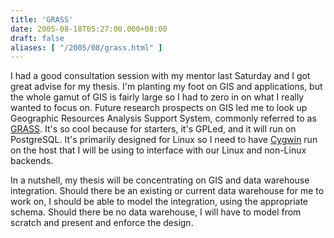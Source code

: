 ```yaml
---
title: 'GRASS'
date: 2005-08-18T05:27:00.000+08:00
draft: false
aliases: [ "/2005/08/grass.html" ]
---
```


I had a good consultation session with my mentor last Saturday and I got great advise for my thesis. I'm planting my foot on GIS and applications, but the whole gamut of GIS is fairly large so I had to zero in on what I really wanted to focus on. Future research prospects on GIS led me to look up Geographic Resources Analysis Support System, commonly referred to as [GRASS](http://geni.ath.cx/grass.html). It's so cool because for starters, it's GPLed, and it will run on PostgreSQL. It's primarily designed for Linux so I need to have [Cygwin](http://cygwin.com) run on the host that I will be using to interface with our Linux and non-Linux backends.

In a nutshell, my thesis will be concentrating on GIS and data warehouse integration. Should there be an existing or current data warehouse for me to work on, I should be able to model the integration, using the appropriate schema. Should there be no data warehouse, I will have to model from scratch and present and enforce the design.